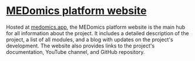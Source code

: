 # [MEDomics platform website](https://medomics.app/)

Hosted at [medomics.app](https://medomics.app/), the MEDomics platform website is the main hub for all information about the project. It includes a detailed description of the project, a list of all modules, and a blog with updates on the project's development. The website also provides links to the project's documentation, YouTube channel, and GitHub repository.